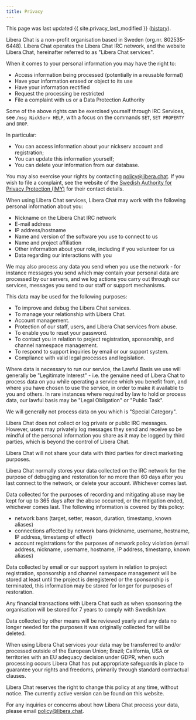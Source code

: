 ```yaml
---
title: Privacy
---
```


This page was last updated {{ site.privacy_last_modified }} ([history][hist]).

Libera Chat is a non-profit organisation based in Sweden (org.nr. 802535-6448).
Libera Chat operates the Libera Chat IRC network, and the website Libera.Chat,
hereinafter referred to as "Libera Chat services".

When it comes to your personal information you may have the right to:

- Access information being processed (potentially in a reusable format)
- Have your information erased or object to its use
- Have your information rectified
- Request the processing be restricted
- File a complaint with us or a Data Protection Authority

Some of the above rights can be exercised yourself through IRC Services,
see `/msg NickServ HELP`, with a focus on the commands `SET`, `SET PROPERTY`
and `DROP`.

In particular:

- You can access information about your nickserv account and registration;
- You can update this information yourself;
- You can delete your information from our database.

You may also exercise your rights by contacting <policy@libera.chat>.
If you wish to file a complaint, see the website of the
[Swedish Authority for Privacy Protection (IMY)][imy] for their contact details.

When using Libera Chat services, Libera Chat may work with the following personal
information about you:

- Nickname on the Libera Chat IRC network
- E-mail address
- IP address/hostname
- Name and version of the software you use to connect to us
- Name and project affiliation
- Other information about your role, including if you volunteer for us
- Data regarding our interactions with you

We may also process any data you send when you use the network - for instance
messages you send which may contain your personal data are processed by our
servers, and we log actions you carry out through our services, messages you
send to our staff or support mechanisms.

This data may be used for the following purposes:

- To improve and debug the Libera Chat services.
- To manage your relationship with Libera Chat.
- Account management.
- Protection of our staff, users, and Libera Chat services from abuse.
- To enable you to reset your password.
- To contact you in relation to project registration, sponsorship, and channel
  namespace management.
- To respond to support inquiries by email or our support system.
- Compliance with valid legal processes and legislation.

Where data is necessary to run our service, the Lawful Basis we use will
generally be "Legitimate Interest" - i.e. the genuine need of Libera Chat to
process data on you while operating a service which you benefit from, and where
you have chosen to use the service, in order to make it available to you and
others. In rare instances where required by law to hold or process data, our
lawful basis may be "Legal Obligation" or "Public Task".

We will generally not process data on you which is "Special Category".

Libera Chat does not collect or log private or public IRC messages. However,
users may privately log messages they send and receive so be mindful of the
personal information you share as it may be logged by third parties, which is
beyond the control of Libera Chat.

Libera Chat will not share your data with third parties for direct marketing
purposes.

Libera Chat normally stores your data collected on the IRC network for the
purpose of debugging and restoration for no more than 60 days after you last
connect to the network, or delete your account. Whichever comes last.

Data collected for the purposes of recording and mitigating abuse may be kept
for up to 365 days after the abuse occurred, or the mitigation ended, whichever
comes last. The following information is covered by this policy:

- network bans (target, setter, reason, duration, timestamp, known aliases)
- connections affected by network bans (nickname, username, hostname,
  IP address, timestamp of effect)
- account registrations for the purposes of network policy violation (email
  address, nickname, username, hostname, IP address, timestamp, known aliases)

Data collected by email or our support system in relation to project
registration, sponsorship and channel namespace management will be stored at
least until the project is deregistered or the sponsorship is terminated, this
information may be stored for longer for purposes of restoration.

Any financial transactions with Libera Chat such as when sponsoring the
organisation will be stored for 7 years to comply with Swedish law.

Data collected by other means will be reviewed yearly and any data no longer
needed for the purposes it was originally collected for will be deleted.

When using Libera Chat services your data may be transferred to and/or processed
outside of the European Union; Brazil; California, USA or territories with an EU
adequacy decision under GDPR, when such processing occurs Libera Chat has put
appropriate safeguards in place to guarantee your rights and freedoms, primarily
through standard contractual clauses.

Libera Chat reserves the right to change this policy at any time,
without notice. The currently active version can be found on this website.

For any inquiries or concerns about how Libera Chat process your data,
please email <policy@libera.chat>.

[imy]: https://www.imy.se/en/
[hist]: https://github.com/Libera-Chat/libera-chat.github.io/commits/main/privacy.md
